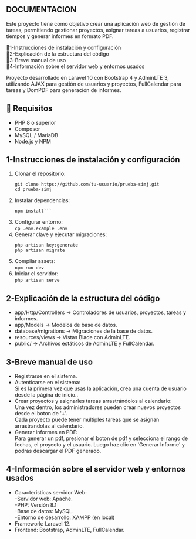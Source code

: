 ## DOCUMENTACION

Este proyecto tiene como objetivo crear una aplicación web de gestión de tareas, permitiendo gestionar proyectos, asignar tareas a usuarios, registrar tiempos y generar informes en formato PDF.

📌1-Instrucciones de instalación y configuración <br>
📌2-Explicación de la estructura del código <br>
📌3-Breve manual de uso <br>
📌4-Información sobre el servidor web y entornos usados

Proyecto desarrollado en Laravel 10 con Bootstrap 4 y AdminLTE 3, utilizando AJAX para gestión de usuarios y proyectos, FullCalendar para tareas y DomPDF para generación de informes.

## 📌 Requisitos

- PHP 8 o superior
- Composer
- MySQL / MariaDB
- Node.js y NPM

## 1-Instrucciones de instalación y configuración

1. Clonar el repositorio:<br>
   ```
   git clone https://github.com/tu-usuario/prueba-simj.git
   cd prueba-simj
   ```
2. Instalar dependencias:<br>
	```composer install <br>
	npm install```
3. Configurar entorno:<br>
	```cp .env.example .env```
4. Generar clave y ejecutar migraciones:<br>
	```
	php artisan key:generate
	php artisan migrate
	```
5. Compilar assets:<br>
	```npm run dev```
6. Iniciar el servidor:<br>
	```php artisan serve```

## 2-Explicación de la estructura del código

- app/Http/Controllers → Controladores de usuarios, proyectos, tareas y informes.
- app/Models → Modelos de base de datos.
- database/migrations → Migraciones de la base de datos.
- resources/views → Vistas Blade con AdminLTE.
- public/ → Archivos estáticos de AdminLTE y FullCalendar.

## 3-Breve manual de uso

- Registrarse en el sistema.
- Autenticarse en el sistema:<br>
Si es la primera vez que usas la aplicación, crea una cuenta de usuario desde la página de inicio..
- Crear proyectos y asignarles tareas arrastrándolos al calendario:<br>
Una vez dentro, los administradores pueden crear nuevos proyectos desde el boton de '+'.<br>
Cada proyecto puede tener múltiples tareas que se asignan arrastrandolas al calendario.
- Generar informes en PDF:<br>
Para generar un pdf, presionar el boton de pdf y selecciona el rango de fechas, el proyecto y el usuario. Luego haz clic en 'Generar Informe' y podrás descargar el PDF generado.


## 4-Información sobre el servidor web y entornos usados

- Caracteristicas servidor Web:<br>
-Servidor web: Apache.<br>
-PHP: Versión 8.1<br>
-Base de datos: MySQL.<br>
-Entorno de desarrollo: XAMPP (en local)<br>
- Framework: Laravel 12.
- Frontend: Bootstrap, AdminLTE, FullCalendar.

